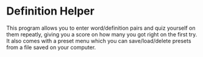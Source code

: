 # Definition Helper
This program allows you to enter word/definition pairs and quiz yourself on them repeatly, giving you a score on how many you got right on the first try. It also comes with a preset menu which you can save/load/delete presets from a file saved on your computer.
